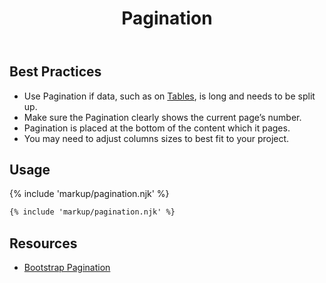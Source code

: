 ﻿---
title: Pagination
summary: Pagination allows users to choose between viewable data sets.
tags: components
layout: guide
eleventyNavigation:
  key: Pagination
  parent: Components
  order: 230
  excerpt: Pagination allows users to choose between viewable data sets.
  img: /img/illustrations/illus-pagination.svg
---

## Best Practices

- Use Pagination if data, such as on [Tables](/components/table), is long and needs to be split up.
- Make sure the Pagination clearly shows the current page’s number.
- Pagination is placed at the bottom of the content which it pages.
- You may need to adjust columns sizes to best fit to your project.

## Usage

{% include 'markup/pagination.njk' %}

``` html
{% include 'markup/pagination.njk' %}
```

## Resources

- <a href="https://getbootstrap.com/docs/4.6/components/pagination/" target="_blank">Bootstrap Pagination</a>